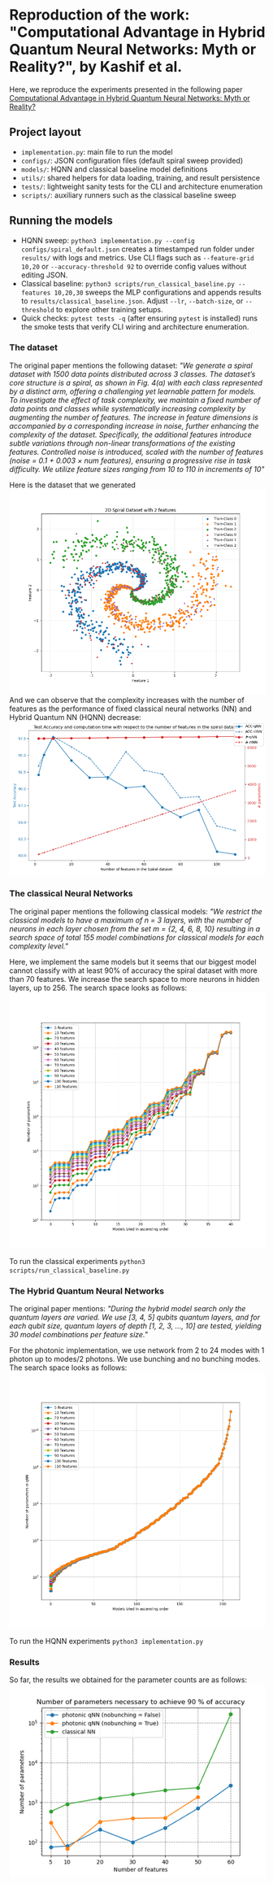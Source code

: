 # Reproduction of the work: "Computational Advantage in Hybrid Quantum Neural Networks: Myth or Reality?", by Kashif et al.

Here, we reproduce the experiments presented in the following paper [Computational Advantage in Hybrid Quantum Neural Networks: Myth or Reality?](https://arxiv.org/abs/2412.04991)

## Project layout

- `implementation.py`: main file to run the model
- `configs/`: JSON configuration files (default spiral sweep provided)
- `models/`: HQNN and classical baseline model definitions
- `utils/`: shared helpers for data loading, training, and result persistence
- `tests/`: lightweight sanity tests for the CLI and architecture enumeration
- `scripts/`: auxiliary runners such as the classical baseline sweep

## Running the models

- HQNN sweep: `python3 implementation.py --config configs/spiral_default.json` creates a timestamped run folder under `results/` with logs and metrics. Use CLI flags such as `--feature-grid 10,20` or `--accuracy-threshold 92` to override config values without editing JSON.
- Classical baseline: `python3 scripts/run_classical_baseline.py --features 10,20,30` sweeps the MLP configurations and appends results to `results/classical_baseline.json`. Adjust `--lr`, `--batch-size`, or `--threshold` to explore other training setups.
- Quick checks: `pytest tests -q` (after ensuring `pytest` is installed) runs the smoke tests that verify CLI wiring and architecture enumeration.

### The dataset
The original paper mentions the following dataset: _"We generate a spiral dataset with 1500 data points distributed across 3 classes. The dataset’s core structure is a spiral, as shown in Fig. 4(a) with each class represented by a distinct arm, offering a challenging yet learnable pattern for models. To investigate the effect of task complexity, we maintain a fixed number of data points and classes while systematically increasing complexity by augmenting the number of features. The increase in feature dimensions is accompanied by a corresponding increase in noise, further enhancing the complexity of the dataset. Specifically, the additional features introduce subtle variations through non-linear transformations of the existing features. Controlled noise is introduced, scaled with the number of features (noise = 0.1 + 0.003 × num features), ensuring a progressive rise in task difficulty. We utilize feature sizes ranging from 10 to 110 in increments of 10"_

Here is the dataset that we generated
![First 2 features of the Spiral dataset](./assets/blobs_dataset.png)
And we can observe that the complexity increases with the number of features as the performance of fixed classical neural networks (NN) and Hybrid Quantum NN (HQNN) decrease:
![Performance with respect to feature size](./assets/features_plot.png)

### The classical Neural Networks
The original paper mentions the following classical models: _"We restrict the classical models to have a maximum of n = 3 layers, with the number of neurons in each layer chosen from the set m = {2, 4, 6, 8, 10} resulting in a search space of total 155 model combinations for classical models for each complexity level."_

Here, we implement the same models but it seems that our biggest model cannot classify with at least 90% of accuracy the spiral dataset with more than 70 features.
We increase the search space to more neurons in hidden layers, up to 256.
The search space looks as follows:
![Search space for the classical NN](./assets/cl_NN_params.png)

To run the classical experiments ```python3 scripts/run_classical_baseline.py``` 

### The Hybrid Quantum Neural Networks
The original paper mentions: _"During the hybrid model search only the quantum layers are varied. We use [3, 4, 5] qubits quantum layers, and for each qubit size, quantum layers of depth [1, 2, 3, ..., 10] are tested, yielding 30 model combinations per feature size."_

For the photonic implementation, we use network from 2 to 24 modes with 1 photon up to modes/2 photons. We use bunching and no bunching modes.
The search space looks as follows:
![Search space for the HQNN](./assets/HQNN_params.png)

To run the HQNN experiments ```python3 implementation.py``` 

### Results
So far, the results we obtained for the parameter counts are as follows:
![Results parameters](./assets/Results.png)
